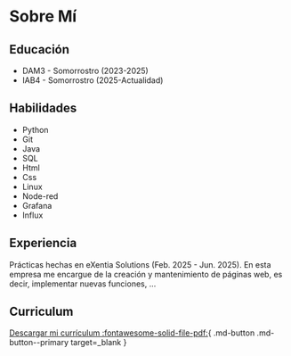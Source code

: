 # Sobre Mí

## Educación 
- DAM3 - Somorrostro (2023-2025)
- IAB4 - Somorrostro (2025-Actualidad)

## Habilidades
- Python
- Git
- Java
- SQL
- Html
- Css
- Linux
- Node-red
- Grafana
- Influx

## Experiencia
Prácticas hechas en eXentia Solutions (Feb. 2025 - Jun. 2025). En esta empresa me encargue de la creación y mantenimiento de páginas web, es decir, implementar nuevas funciones, ...

## Curriculum

[Descargar mi currículum :fontawesome-solid-file-pdf:](assets/cv.pdf){ .md-button .md-button--primary target=_blank }